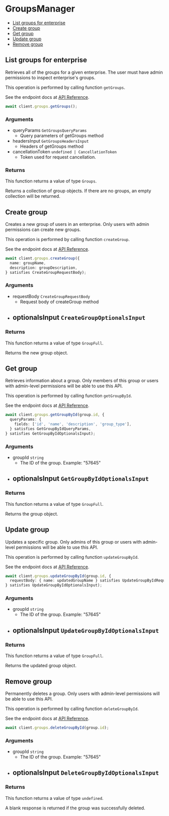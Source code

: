 # GroupsManager

- [List groups for enterprise](#list-groups-for-enterprise)
- [Create group](#create-group)
- [Get group](#get-group)
- [Update group](#update-group)
- [Remove group](#remove-group)

## List groups for enterprise

Retrieves all of the groups for a given enterprise. The user
must have admin permissions to inspect enterprise's groups.

This operation is performed by calling function `getGroups`.

See the endpoint docs at
[API Reference](https://developer.box.com/reference/get-groups/).

<!-- sample get_groups -->

```ts
await client.groups.getGroups();
```

### Arguments

- queryParams `GetGroupsQueryParams`
  - Query parameters of getGroups method
- headersInput `GetGroupsHeadersInput`
  - Headers of getGroups method
- cancellationToken `undefined | CancellationToken`
  - Token used for request cancellation.

### Returns

This function returns a value of type `Groups`.

Returns a collection of group objects. If there are no groups, an
empty collection will be returned.

## Create group

Creates a new group of users in an enterprise. Only users with admin
permissions can create new groups.

This operation is performed by calling function `createGroup`.

See the endpoint docs at
[API Reference](https://developer.box.com/reference/post-groups/).

<!-- sample post_groups -->

```ts
await client.groups.createGroup({
  name: groupName,
  description: groupDescription,
} satisfies CreateGroupRequestBody);
```

### Arguments

- requestBody `CreateGroupRequestBody`
  - Request body of createGroup method
- optionalsInput `CreateGroupOptionalsInput`
  -

### Returns

This function returns a value of type `GroupFull`.

Returns the new group object.

## Get group

Retrieves information about a group. Only members of this
group or users with admin-level permissions will be able to
use this API.

This operation is performed by calling function `getGroupById`.

See the endpoint docs at
[API Reference](https://developer.box.com/reference/get-groups-id/).

<!-- sample get_groups_id -->

```ts
await client.groups.getGroupById(group.id, {
  queryParams: {
    fields: ['id', 'name', 'description', 'group_type'],
  } satisfies GetGroupByIdQueryParams,
} satisfies GetGroupByIdOptionalsInput);
```

### Arguments

- groupId `string`
  - The ID of the group. Example: "57645"
- optionalsInput `GetGroupByIdOptionalsInput`
  -

### Returns

This function returns a value of type `GroupFull`.

Returns the group object.

## Update group

Updates a specific group. Only admins of this
group or users with admin-level permissions will be able to
use this API.

This operation is performed by calling function `updateGroupById`.

See the endpoint docs at
[API Reference](https://developer.box.com/reference/put-groups-id/).

<!-- sample put_groups_id -->

```ts
await client.groups.updateGroupById(group.id, {
  requestBody: { name: updatedGroupName } satisfies UpdateGroupByIdRequestBody,
} satisfies UpdateGroupByIdOptionalsInput);
```

### Arguments

- groupId `string`
  - The ID of the group. Example: "57645"
- optionalsInput `UpdateGroupByIdOptionalsInput`
  -

### Returns

This function returns a value of type `GroupFull`.

Returns the updated group object.

## Remove group

Permanently deletes a group. Only users with
admin-level permissions will be able to use this API.

This operation is performed by calling function `deleteGroupById`.

See the endpoint docs at
[API Reference](https://developer.box.com/reference/delete-groups-id/).

<!-- sample delete_groups_id -->

```ts
await client.groups.deleteGroupById(group.id);
```

### Arguments

- groupId `string`
  - The ID of the group. Example: "57645"
- optionalsInput `DeleteGroupByIdOptionalsInput`
  -

### Returns

This function returns a value of type `undefined`.

A blank response is returned if the group was
successfully deleted.
